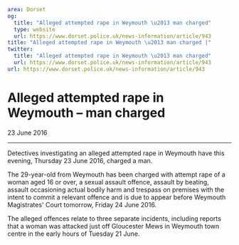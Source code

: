 ```yaml
area: Dorset
og:
  title: "Alleged attempted rape in Weymouth \u2013 man charged"
  type: website
  url: https://www.dorset.police.uk/news-information/article/943
title: "Alleged attempted rape in Weymouth \u2013 man charged |"
twitter:
  title: "Alleged attempted rape in Weymouth \u2013 man charged"
  url: https://www.dorset.police.uk/news-information/article/943
url: https://www.dorset.police.uk/news-information/article/943
```

# Alleged attempted rape in Weymouth – man charged

23 June 2016

* * *

Detectives investigating an alleged attempted rape in Weymouth have this evening, Thursday 23 June 2016, charged a man.

The 29-year-old from Weymouth has been charged with attempt rape of a woman aged 16 or over, a sexual assault offence, assault by beating, assault occasioning actual bodily harm and trespass on premises with the intent to commit a relevant offence and is due to appear before Weymouth Magistrates' Court tomorrow, Friday 24 June 2016.

The alleged offences relate to three separate incidents, including reports that a woman was attacked just off Gloucester Mews in Weymouth town centre in the early hours of Tuesday 21 June.
